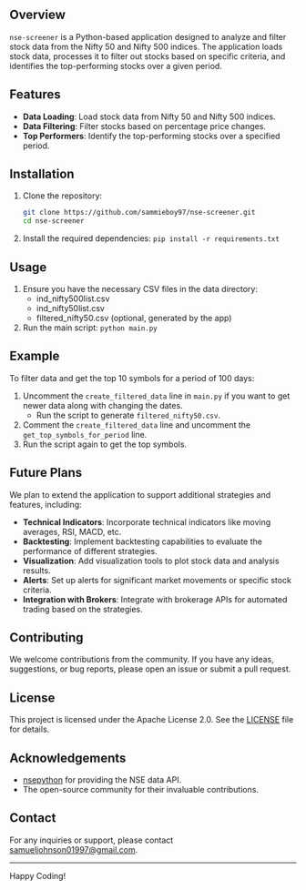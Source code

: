 ## Overview
`nse-screener` is a Python-based application designed to analyze and filter stock data from the Nifty 50 and Nifty 500 indices. The application loads stock data, processes it to filter out stocks based on specific criteria, and identifies the top-performing stocks over a given period.

## Features
- **Data Loading**: Load stock data from Nifty 50 and Nifty 500 indices.
- **Data Filtering**: Filter stocks based on percentage price changes.
- **Top Performers**: Identify the top-performing stocks over a specified period.

## Installation
1. Clone the repository:
   ```sh
   git clone https://github.com/sammieboy97/nse-screener.git
   cd nse-screener
2. Install the required dependencies:
    ```pip install -r requirements.txt```

## Usage
1. Ensure you have the necessary CSV files in the data directory:
    * ind_nifty500list.csv
    * ind_nifty50list.csv
    * filtered_nifty50.csv (optional, generated by the app)
2. Run the main script:
    ```python main.py```

## Example
To filter data and get the top 10 symbols for a period of 100 days:
1. Uncomment the `create_filtered_data` line in `main.py` if you want to get newer data along with changing the dates.
    * Run the script to generate `filtered_nifty50.csv`.
3. Comment the `create_filtered_data` line and uncomment the `get_top_symbols_for_period` line.
4. Run the script again to get the top symbols.

## Future Plans
We plan to extend the application to support additional strategies and features, including:
- **Technical Indicators**: Incorporate technical indicators like moving averages, RSI, MACD, etc.
- **Backtesting**: Implement backtesting capabilities to evaluate the performance of different strategies.
- **Visualization**: Add visualization tools to plot stock data and analysis results.
- **Alerts**: Set up alerts for significant market movements or specific stock criteria.
- **Integration with Brokers**: Integrate with brokerage APIs for automated trading based on the strategies.

## Contributing
We welcome contributions from the community. If you have any ideas, suggestions, or bug reports, please open an issue or submit a pull request.

## License
This project is licensed under the Apache License 2.0. See the [LICENSE](LICENSE) file for details.

## Acknowledgements
- [nsepython](https://github.com/vsjha18/nsepython) for providing the NSE data API.
- The open-source community for their invaluable contributions.

## Contact
For any inquiries or support, please contact [samueljohnson01997@gmail.com](mailto:samueljohnson01997@gmail.com).

---

Happy Coding!
